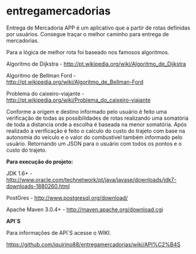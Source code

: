 entregamercadorias
==================
Entrega de Mercadoria APP é um aplicativo que a partir de rotas definidas por usuários.
Consegue traçar o melhor caminho para entrega de mercadorias.

Para a lógica de melhor rota foi baseado nos famosos algoritmos.

Algoritmo de Dijkstra - http://pt.wikipedia.org/wiki/Algoritmo_de_Dijkstra

Algoritmo de Bellman Ford - http://pt.wikipedia.org/wiki/Algoritmo_de_Bellman-Ford

Problema do caixeiro-viajante - http://pt.wikipedia.org/wiki/Problema_do_caixeiro-viajante

Conforme a origem e destino informado pelo usuário é feito uma verificação de todas as possíbilidades de rotas realizando uma somatória de toda a distancia onde a escolha é baseada na menor somatória.
Após realizado a verificação é feito o calculo do custo do trajeto com base na autonomia do veículo e o valor do combustivel também informado pelo usuário.
Retornando um JSON para o usuário com todos os pontos e o custo do trajeto.

**Para execução do projeto:**

JDK 1.6+ - http://www.oracle.com/technetwork/pt/java/javase/downloads/jdk7-downloads-1880260.html

PostGres - http://www.postgresql.org/download/

Apache Maven 3.0.4+ - http://maven.apache.org/download.cgi

**API´S**

Para informações de API´S acesse o WIKI.

https://github.com/iquirino88/entregamercadorias/wiki/API%C2%B4S
